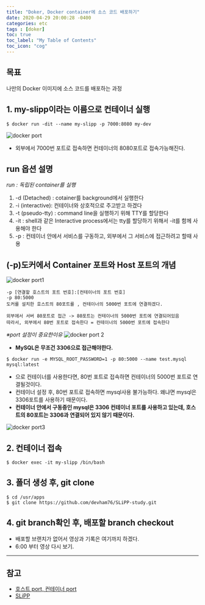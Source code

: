 ```yaml
---
title: "Doker, Docker container에 소스 코드 배포하기"
date: 2020-04-29 20:00:28 -0400
categories: etc
tags : [doker]
toc: true
toc_label: "My Table of Contents"
toc_icon: "cog"
---
```

## 목표
나만의 Docker 이미지에 소스 코드를 배포하는 과정

## 1. my-slipp이라는 이름으로 컨테이너 실행
```
$ docker run -dit --name my-slipp -p 7000:8080 my-dev
```
![docker port](https://user-images.githubusercontent.com/55946791/80572152-ba806600-8a38-11ea-9627-c78236a7de99.JPG)
- 외부에서 7000번 포트로 접속하면 컨테이너의 8080포트로 접속가능해진다.

## run 옵션 설명
_run : 독립된 container를 실행_

1. -d (Detached) : cotainer를 background에서 실행한다
2. -i (interactive): 컨테이너와 상호적으로 주고받고 하겠다
3. -t (pseudo-tty) : command line을 실행하기 위해 TTY를 할당한다
4. -it : shell과 같은 Interactive process에서는 tty를 할당하기 위해서 -it를 함께 사용해야 한다
5. -p : 컨테이너 안에서 서비스를 구동하고, 외부에서 그 서비스에 접근하려고 할때 사용

## (-p)도커에서 Container 포트와 Host 포트의 개념
![docker port1](https://user-images.githubusercontent.com/55946791/80571537-bef84f00-8a37-11ea-81b7-419efe35b563.png)

```
-p [연결할 호스트의 포트 번호]:[컨테이너의 포트 번호]
-p 80:5000
도커를 설치한 호스트의 80포트를 , 컨테이너의 5000번 포트에 연결하겠다.

외부에서 서버 80포트로 접근 -> 80포트는 컨테이너의 5000번 포트에 연결되어있음
따라서, 외부에서 80번 포트로 접속한다 = 컨테이너의 5000번 포트에 접속한다
```
_※port 설정이 중요한이유_
![docker port 2](https://user-images.githubusercontent.com/55946791/80571713-08e13500-8a38-11ea-9bb2-6c6f44943d4d.png)
- __MySQL은 무조건 3306으로 접근해야한다.__
```
$ docker run -e MYSQL_ROOT_PASSWORD=1 -p 80:5000 --name test.mysql mysql:latest
```
- 으로 컨테이너를 사용한다면, 80번 포트로 접속하면 컨테이너의 5000번 포트로 연결될것이다.
- 컨테이너 설정 후, 80번 포트로 접속하면 mysql사용 불가능하다. 왜냐면 mysql은 3306포트를 사용하기 때문이다.
- __컨테이너 안에서 구동중인 mysql은 3306 컨테이너 포트를 사용하고 있는데, 호스트의 80포트는 3306과 연결되어 있지 않기 때문이다.__

![docker port3](https://user-images.githubusercontent.com/55946791/80571719-0aaaf880-8a38-11ea-9e89-be08b637c019.png)


## 2. 컨테이너 접속
```
$ docker exec -it my-slipp /bin/bash
```

## 3. 폴더 생성 후, git clone
```
$ cd /usr/apps
$ git clone https://github.com/devham76/SLiPP-study.git
```

## 4. git branch확인 후, 배포할 branch checkout
- 배포할 브랜치가 없어서 영상과 기록은 여기까지 하겠다.
- 6:00 부터 영상 다시 보기.

---
## 참고
- [호스트 port, 컨테이너 port](https://blog.naver.com/alice_k106/220278762795)
- [SLiPP](https://www.slipp.net/wiki/pages/viewpage.action?pageId=25529274)
